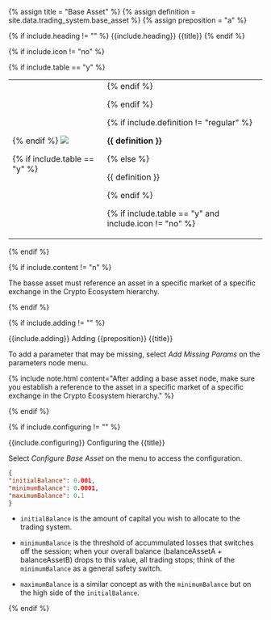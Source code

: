 <!-- TITLE AND DEFINITION starts -->

{% assign title = "Base Asset" %}
{% assign definition = site.data.trading_system.base_asset %}
{% assign preposition = "a" %}

<!-- TITLE AND DEFINITION ends -->

{% if include.heading != "" %}
{{include.heading}} {{title}}
{% endif %}

{% if include.icon != "no" %} 

{% if include.table == "y" %}
<table class="definitionTable"><tr><td>
{% endif %}

<img src='images/icons/{{include.icon}}{{ title | downcase | replace: " ", "-" }}.png' />

{% if include.table == "y" %}
</td><td>
{% endif %}

{% endif %}

{% if include.definition != "regular" %}

<strong>{{ definition }}</strong>

{% else %}

{{ definition }}

{% endif %}

{% if include.table == "y" and include.icon != "no" %}
</td></tr></table>
{% endif %}

{% if include.content != "n" %}

<!-- CONTENT starts -->

The basse asset must reference an asset in a specific market of a specific exchange in the Crypto Ecosystem hierarchy.

<!-- CONTENT ends -->

{% endif %}

{% if include.adding != "" %}

{{include.adding}} Adding {{preposition}} {{title}}

<!-- ADDING starts -->

To add a parameter that may be missing, select *Add Missing Params* on the parameters node menu. 

{% include note.html content="After adding a base asset node, make sure you establish a reference to the asset in a specific market of a specific exchange in the Crypto Ecosystem hierarchy." %}

<!-- ADDING ends -->

{% endif %}

{% if include.configuring != "" %}

{{include.configuring}} Configuring the {{title}}

<!-- CONFIGURING starts -->

Select *Configure Base Asset* on the menu to access the configuration.

```json
{
"initialBalance": 0.001,
"minimumBalance": 0.0001,
"maximumBalance": 0.1
}
```

* ```initialBalance``` is the amount of capital you wish to allocate to the trading system.

* ```minimumBalance``` is the threshold of accummulated losses that switches off the session; when your overall balance (balanceAssetA + balanceAssetB) drops to this value, all trading stops; think of the ```minimumBalance``` as a general safety switch.

* ```maximumBalance``` is a similar concept as with the ```minimumBalance``` but on the high side of the ```initialBalance```.


<!-- CONFIGURING ends -->

{% endif %}


